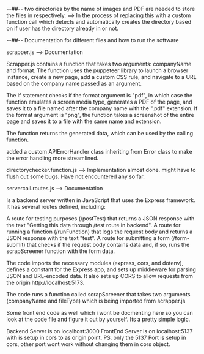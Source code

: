 --##--
two directories by the name of images and PDF are needed to store the files in respectively. ==> In the process of replacing this with a custom function call which detects and automatically creates the directory based on if user has the directory already in or not.

--##--
Documentation for different files and how to run the software

scrapper.js --> Documentation

Scrapper.js contains a function that takes two arguments: companyName and format. The function uses the puppeteer library to launch a browser instance, create a new page, add a custom CSS rule, and navigate to a URL based on the company name passed as an argument.

The if statement checks if the format argument is "pdf", in which case the function emulates a screen media type, generates a PDF of the page, and saves it to a file named after the company name with the ".pdf" extension. If the format argument is "png", the function takes a screenshot of the entire page and saves it to a file with the same name and extension.

The function returns the generated data, which can be used by the calling function.

added a custom APIErrorHandler class inheriting from Error class to make the error handling more streamlined.

directorychecker.function.js --> Implementation almost done. might have to flush out some bugs. Have not encountered any so far.

servercall.routes.js --> Documentation

Is a backend server written in JavaScript that uses the Express framework. It has several routes defined, including:

A route for testing purposes (/postTest) that returns a JSON response with the text "Getting this data through /test route in backend".
A route for running a function (/runFunction) that logs the request body and returns a JSON response with the text "test".
A route for submitting a form (/form-submit) that checks if the request body contains data and, if so, runs the scrapScreener function with the form data.

The code imports the necessary modules (express, cors, and dotenv), defines a constant for the Express app, and sets up middleware for parsing JSON and URL-encoded data. It also sets up CORS to allow requests from the origin http://localhost:5173.

The code runs a function called scrapScreener that takes two arguments (companyName and fileType) which is being imported from scrapper.js

Some front end code as well which i wont be docmenting here so you can look at the code file and figure it out by yourself. Its a pretty simple logic.

Backend Server is on localhost:3000
FrontEnd Server is on localhost:5137 with is setup in cors to as origin point. PS. only the 5137 Port is setup in cors, other port wont work without changing them in cors object.

